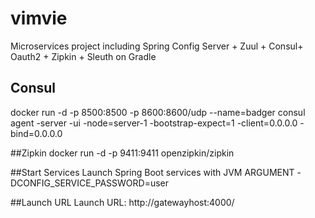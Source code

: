# vimvie
Microservices project including Spring Config Server + Zuul + Consul+ Oauth2 + Zipkin + Sleuth on Gradle

## Consul
docker run     -d     -p 8500:8500     -p 8600:8600/udp     --name=badger     consul agent -server -ui -node=server-1 -bootstrap-expect=1 -client=0.0.0.0 -bind=0.0.0.0

##Zipkin
docker run -d -p 9411:9411 openzipkin/zipkin

##Start Services
Launch Spring Boot services with JVM ARGUMENT -DCONFIG_SERVICE_PASSWORD=user

##Launch URL
Launch URL: http://gatewayhost:4000/

